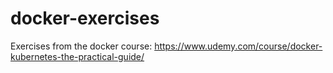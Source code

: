 # docker-exercises
Exercises from the docker course: https://www.udemy.com/course/docker-kubernetes-the-practical-guide/
